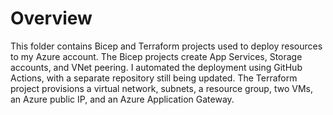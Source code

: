 # Overview

This folder contains Bicep and Terraform projects used to deploy resources to my Azure account. The Bicep projects create App Services, Storage accounts, and VNet peering. I automated the deployment using GitHub Actions, with a separate repository still being updated. The Terraform project provisions a virtual network, subnets, a resource group, two VMs, an Azure public IP, and an Azure Application Gateway.
